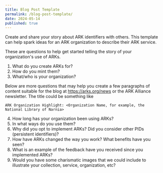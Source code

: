 ```yaml
---
title: Blog Post Template
permalink: /blog-post-template/
date: 2024-05-14
published: true
---
```


Create and share your story about ARK identifiers with others. This template can
help spark ideas for an ARK organization to describe their ARK service.

<!--more-->

These are questions to help get started telling the story of your organization's use of ARKs.

1. What do you create ARKs for?
2. How do you mint them?
3. What/who is your organization?

Below are more questions that may help you create a few paragraphs of content suitable for the
blog at https://arks.org/news or the ARK Alliance newsletter. The title could be something like

    ARK Organization Highlight: <Organization Name, for example, the National Library of Narnia>
 
4. How long has your organization been using ARKs?
5. In what ways do you use them?
6. Why did you opt to implement ARKs? Did you consider other PIDs (persistent identifiers)?
7. How have ARKs changed the way you work? What benefits have you seen?
8. What is an example of the feedback have you received since you implemented ARKs?
9. Would you have some charismatic images that we could include to illustrate your collection, service, organization, etc?
